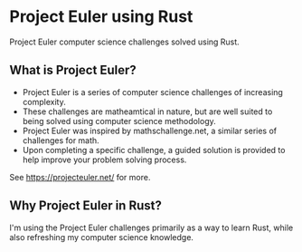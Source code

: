 # Project Euler using Rust

Project Euler computer science challenges solved using Rust.

## What is Project Euler?

* Project Euler is a series of computer science challenges of increasing complexity. 
* These challenges are matheamtical in nature, but are well suited to being solved using computer science methodology.
* Project Euler was inspired by mathschallenge.net, a similar series of challenges for math.
* Upon completing a specific challenge, a guided solution is provided to help improve your problem solving process.

See https://projecteuler.net/ for more.

## Why Project Euler in Rust?

I'm using the Project Euler challenges primarily as a way to learn Rust, while also refreshing my computer science knowledge.
